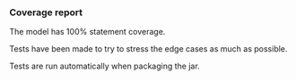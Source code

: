 ### Coverage report ###

The model has 100% statement coverage.

Tests have been made to try to stress the edge cases as much as possible.

Tests are run automatically when packaging the jar.
